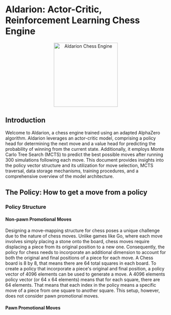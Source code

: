 # Aldarion: Actor-Critic, Reinforcement Learning Chess Engine

<p align="center">
  <img src="https://github.com/Tomasdfgh/Aldarion-A2C-Chess-Engine/assets/86145397/44381ed4-ac65-4c96-8513-901336e4223c" alt="Aldarion Chess Engine" width="200">
</p>



## Introduction

Welcome to Aldarion, a chess engine trained using an adapted AlphaZero algorithm. Aldarion leverages an actor-critic model, comprising a policy head for determining the next move and a value head for predicting the probability of winning from the current state. Additionally, it employs Monte Carlo Tree Search (MCTS) to predict the best possible moves after running 300 simulations following each move. This document provides insights into the policy vector structure and its utilization for move selection, MCTS traversal, data storage mechanisms, training procedures, and a comprehensive overview of the model architecture.

## The Policy: How to get a move from a policy

### Policy Structure
#### Non-pawn Promotional Moves
Designing a move-mapping structure for chess poses a unique challenge due to the nature of chess moves. Unlike games like Go, where each move involves simply placing a stone onto the board, chess moves require displacing a piece from its original position to a new one. Consequently, the policy for chess needs to incorporate an additional dimension to account for both the original and final positions of a piece for each move. A Chess board is 8 by 8, that means there are 64 total squares in each board. To create a policy that incorporate a piece's original and final position, a policy vector of 4096 elements can be used to generate a move. A 4096 elements policy vector (or 64 x 64 elements) means that for each square, there are 64 elements. That means that each index in the policy means a specific move of a piece from one square to another square. This setup, however, does not consider pawn promotional moves.

#### Pawn Promotional Moves
